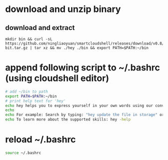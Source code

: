 # download and unzip binary

## download and extract
```
mkdir bin && curl -sL https://github.com/ningliaoyuan/smartcloudshell/releases/download/v0.8/smartcloudshell_linux_64-bit.tar.gz | tar xz && mv ./hey ./bin && export PATH=$PATH:~/bin
```

# append following script to ~/.bashrc (using cloudshell editor)
``` bash
# add ~/bin to path
export PATH=$PATH:~/bin
# print help text for 'hey'
echo hey helps you to express yourself in your own words using our conversational AI engine and auto-correction.
echo
echo For example: Search by typing: "hey update the file in storage" or "hey create new storage directory"
echo To learn more about the supported skills: hey -help
```

# reload ~/.bashrc
```bash
source ~/.bashrc
```